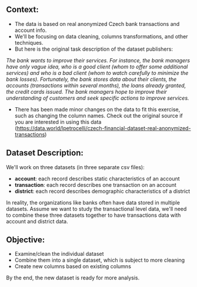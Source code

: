 ## Context:
- The data is based on real anonymized Czech bank transactions and account info.
- We'll be focusing on data cleaning, columns transformations, and other techniques. 
- But here is the original task description of the dataset publishers:

*The bank wants to improve their services. For instance, the bank managers have only vague idea, who is a good client (whom to offer some additional services)   and who is a bad client (whom to watch carefully to minimize the bank losses). Fortunately, the bank stores data about their clients, the accounts (transactions within several months), the loans already granted, the credit cards issued. The bank managers hope to improve their understanding of customers and seek specific actions to improve services.*

- There has been made minor changes on the data to fit this exercise, such as changing the column names. Check out the original source if you are interested in using this data (https://data.world/lpetrocelli/czech-financial-dataset-real-anonymized-transactions)

## Dataset Description:

We'll work on three datasets (in three separate csv files):

  - **account**: each record describes static characteristics of an account
  - **transaction**: each record describes one transaction on an account
  - **district**: each record describes demographic characteristics of a district
  
In reality, the organizations like banks often have data stored in multiple datasets. Assume we want to study the transactional level data, we'll need to combine these three datasets together to have transactions data with account and district data.

## Objective: 
   - Examine/clean the individual dataset
   - Combine them into a single dataset, which is subject to more cleaning
   - Create new columns based on existing columns

By the end, the new dataset is ready for more analysis.